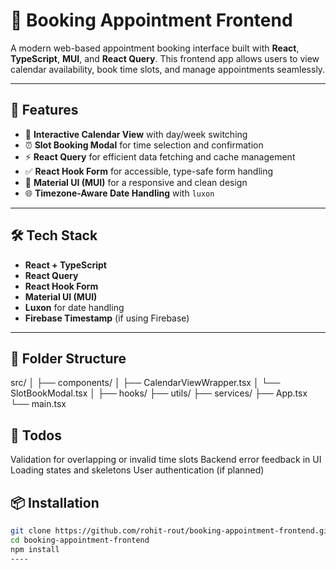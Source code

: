 # 📅 Booking Appointment Frontend

A modern web-based appointment booking interface built with **React**, **TypeScript**, **MUI**, and **React Query**. This frontend app allows users to view calendar availability, book time slots, and manage appointments seamlessly.

---

## 🚀 Features

- 📆 **Interactive Calendar View** with day/week switching
- ⏰ **Slot Booking Modal** for time selection and confirmation
- ⚡ **React Query** for efficient data fetching and cache management
- ✅ **React Hook Form** for accessible, type-safe form handling
- 🎨 **Material UI (MUI)** for a responsive and clean design
- 🌐 **Timezone-Aware Date Handling** with `luxon`

---

## 🛠️ Tech Stack

- **React + TypeScript**
- **React Query**
- **React Hook Form**
- **Material UI (MUI)**
- **Luxon** for date handling
- **Firebase Timestamp** (if using Firebase)

---

## 🚀 Folder Structure

src/
│
├── components/
│ ├── CalendarViewWrapper.tsx
│ └── SlotBookModal.tsx
│
├── hooks/
├── utils/
├── services/
├── App.tsx
└── main.tsx

## 🚀 Todos

Validation for overlapping or invalid time slots
Backend error feedback in UI
Loading states and skeletons
User authentication (if planned)

## 📦 Installation

```bash
git clone https://github.com/rohit-rout/booking-appointment-frontend.git
cd booking-appointment-frontend
npm install
----


```
